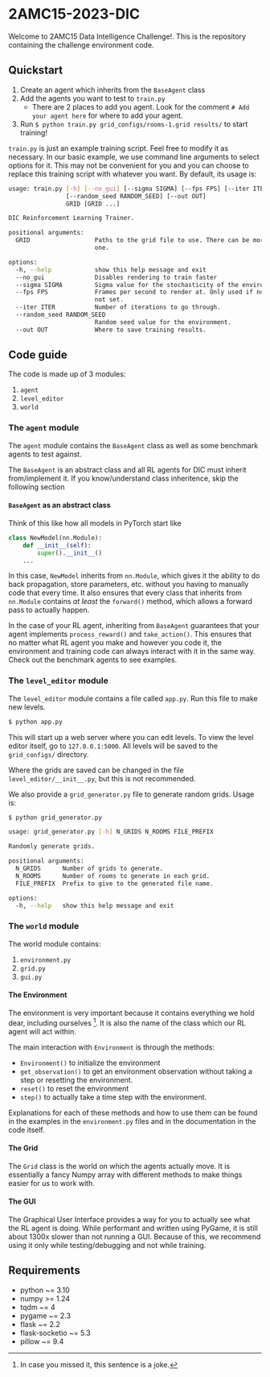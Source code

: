 # 2AMC15-2023-DIC

Welcome to 2AMC15 Data Intelligence Challenge!.
This is the repository containing the challenge environment code.

## Quickstart

1. Create an agent which inherits from the `BaseAgent` class
2. Add the agents you want to test to `train.py`
   - There are 2 places to add you agent. Look for the comment `# Add your agent here` for where to add your agent.
3. Run `$ python train.py grid_configs/rooms-1.grid results/` to start training!

`train.py` is just an example training script. 
Feel free to modify it as necessary.
In our basic example, we use command line arguments to select options for it.
This may not be convenient for you and you can choose to replace this training script with whatever you want.
By default, its usage is:

```bash
usage: train.py [-h] [--no_gui] [--sigma SIGMA] [--fps FPS] [--iter ITER]
                [--random_seed RANDOM_SEED] [--out OUT]
                GRID [GRID ...]

DIC Reinforcement Learning Trainer.

positional arguments:
  GRID                  Paths to the grid file to use. There can be more than
                        one.

options:
  -h, --help            show this help message and exit
  --no_gui              Disables rendering to train faster
  --sigma SIGMA         Sigma value for the stochasticity of the environment.
  --fps FPS             Frames per second to render at. Only used if no_gui is
                        not set.
  --iter ITER           Number of iterations to go through.
  --random_seed RANDOM_SEED
                        Random seed value for the environment.
  --out OUT             Where to save training results.
```
## Code guide

The code is made up of 3 modules: 

1. `agent`
2. `level_editor`
3. `world`

### The `agent` module

The `agent` module contains the `BaseAgent` class as well as some benchmark agents to test against.

The `BaseAgent` is an abstract class and all RL agents for DIC must inherit from/implement it.
If you know/understand class inheritence, skip the following section

#### `BaseAgent` as an abstract class
Think of this like how all models in PyTorch start like 

```python
class NewModel(nn.Module):
    def __init__(self):
        super().__init__()
    ...
```

In this case, `NewModel` inherits from `nn.Module`, which gives it the ability to do back propagation, store parameters, etc. without you having to manually code that every time.
It also ensures that every class that inherits from `nn.Module` contains _at least_ the `forward()` method, which allows a forward pass to actually happen.

In the case of your RL agent, inheriting from `BaseAgent` guarantees that your agent implements `process_reward()` and `take_action()`.
This ensures that no matter what RL agent you make and however you code it, the environment and training code can always interact with it in the same way.
Check out the benchmark agents to see examples.

### The `level_editor` module

The `level_editor` module contains a file called `app.py`.
Run this file to make new levels.

```bash
$ python app.py
```

This will start up a web server where you can edit levels.
To view the level editor itself, go to `127.0.0.1:5000`.
All levels will be saved to the `grid_configs/` directory.

Where the grids are saved can be changed in the file `level_editor/__init__.py`, but this is not recommended.

We also provide a `grid_generator.py` file to generate random grids.
Usage is:

```bash
$ python grid_generator.py 

usage: grid_generator.py [-h] N_GRIDS N_ROOMS FILE_PREFIX

Randomly generate grids.

positional arguments:
  N_GRIDS      Number of grids to generate.
  N_ROOMS      Number of rooms to generate in each grid.
  FILE_PREFIX  Prefix to give to the generated file name.

options:
  -h, --help   show this help message and exit
```

### The `world` module

The world module contains:
1. `environment.py`
2. `grid.py`
3. `gui.py`

#### The Environment

The environment is very important because it contains everything we hold dear, including ourselves [^1].
It is also the name of the class which our RL agent will act within.

The main interaction with `Environment` is through the methods:

- `Environment()` to initialize the environment
- `get_observation()` to get an environment observation without taking a step or resetting the environment.
- `reset()` to reset the environment
- `step()` to actually take a time step with the environment.

Explanations for each of these methods and how to use them can be found in the examples in the `environment.py` files and in the documentation in the code itself.

[^1]: In case you missed it, this sentence is a joke.

#### The Grid

The `Grid` class is the world on which the agents actually move.
It is essentially a fancy Numpy array with different methods to make things easier for us to work with.

#### The GUI

The Graphical User Interface provides a way for you to actually see what the RL agent is doing.
While performant and written using PyGame, it is still about 1300x slower than not running a GUI.
Because of this, we recommend using it only while testing/debugging and not while training.

## Requirements

- python ~= 3.10
- numpy >= 1.24
- tqdm ~= 4
- pygame ~= 2.3
- flask ~= 2.2
- flask-socketio ~= 5.3
- pillow ~= 9.4
